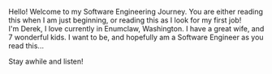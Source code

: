 Hello!  Welcome to my Software Engineering Journey.
You are either reading this when I am just beginning, or reading this as I look for my first job!  
I'm Derek, I love currently in Enumclaw, Washington.
I have a great wife, and 7 wonderful kids.
I want to be, and hopefully am a Software Engineer as you read this...

Stay awhile and listen!
